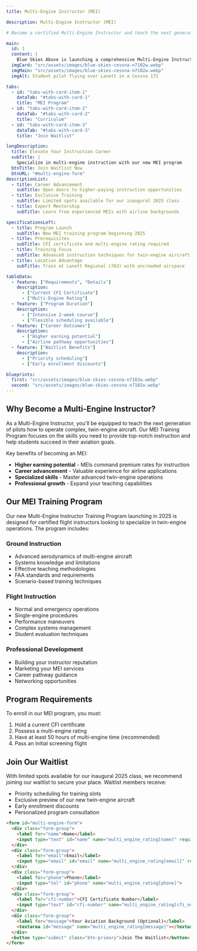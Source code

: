 ```yaml
---
title: Multi-Engine Instructor (MEI)

description: Multi-Engine Instructor (MEI)

# Become a certified Multi-Engine Instructor and teach the next generation of twin-engine pilots with our new MEI program launching in 2025.

main:
  id: 1
  content: |
    Blue Skies Above is launching a comprehensive Multi-Engine Instructor (MEI) program in 2025, offering CFIs the opportunity to specialize in twin-engine instruction. Join our waitlist today to secure your spot in this exclusive training opportunity.
  imgCard: "src/assets/images/blue-skies-cessna-n7102w.webp"
  imgMain: "src/assets/images/blue-skies-cessna-n7102w.webp"
  imgAlt: Student pilot flying over Lanett in a Cessna 172

tabs:
  - id: "tabs-with-card-item-1"
    dataTab: "#tabs-with-card-1"
    title: "MEI Program"
  - id: "tabs-with-card-item-2"
    dataTab: "#tabs-with-card-2"
    title: "Curriculum"
  - id: "tabs-with-card-item-3"
    dataTab: "#tabs-with-card-3"
    title: "Join Waitlist"

longDescription:
  title: Elevate Your Instruction Career
  subTitle: | 
    Specialize in multi-engine instruction with our new MEI program
  btnTitle: Join Waitlist Now
  btnURL: "#multi-engine-form"
descriptionList:
  - title: Career Advancement
    subTitle: Open doors to higher-paying instruction opportunities
  - title: Exclusive Training
    subTitle: Limited spots available for our inaugural 2025 class
  - title: Expert Mentorship
    subTitle: Learn from experienced MEIs with airline backgrounds

specificationsLeft:
  - title: Program Launch
    subTitle: New MEI training program beginning 2025
  - title: Prerequisites
    subTitle: CFI certificate and multi-engine rating required
  - title: Training Focus
    subTitle: Advanced instruction techniques for twin-engine aircraft
  - title: Location Advantage
    subTitle: Train at Lanett Regional (7A3) with uncrowded airspace

tableData:
  - feature: ["Requirements", "Details"]
    description:
      - ["Current CFI Certificate"]
      - ["Multi-Engine Rating"]
  - feature: ["Program Duration"]
    description:
      - ["Intensive 2-week course"]
      - ["Flexible scheduling available"]
  - feature: ["Career Outcomes"]
    description:
      - ["Higher earning potential"]
      - ["Airline pathway opportunities"]
  - feature: ["Waitlist Benefits"]
    description:
      - ["Priority scheduling"]
      - ["Early enrollment discounts"]

blueprints:
  first: "src/assets/images/blue-skies-cessna-n7102w.webp"
  second: "src/assets/images/blue-skies-cessna-n7102w.webp"
---
```


## Why Become a Multi-Engine Instructor?

As a Multi-Engine Instructor, you'll be equipped to teach the next generation of pilots how to operate complex, twin-engine aircraft. Our MEI Training Program focuses on the skills you need to provide top-notch instruction and help students succeed in their aviation goals.

Key benefits of becoming an MEI:
- **Higher earning potential** - MEIs command premium rates for instruction
- **Career advancement** - Valuable experience for airline applications
- **Specialized skills** - Master advanced twin-engine operations
- **Professional growth** - Expand your teaching capabilities

## Our MEI Training Program

Our new Multi-Engine Instructor Training Program launching in 2025 is designed for certified flight instructors looking to specialize in twin-engine operations. The program includes:

### Ground Instruction
- Advanced aerodynamics of multi-engine aircraft
- Systems knowledge and limitations
- Effective teaching methodologies
- FAA standards and requirements
- Scenario-based training techniques

### Flight Instruction
- Normal and emergency operations
- Single-engine procedures
- Performance maneuvers
- Complex systems management
- Student evaluation techniques

### Professional Development
- Building your instructor reputation
- Marketing your MEI services
- Career pathway guidance
- Networking opportunities

## Program Requirements

To enroll in our MEI program, you must:
1. Hold a current CFI certificate
2. Possess a multi-engine rating
3. Have at least 50 hours of multi-engine time (recommended)
4. Pass an initial screening flight

## Join Our Waitlist

With limited spots available for our inaugural 2025 class, we recommend joining our waitlist to secure your place. Waitlist members receive:

- Priority scheduling for training slots
- Exclusive preview of our new twin-engine aircraft
- Early enrollment discounts
- Personalized program consultation

```html
<form id="multi-engine-form">
  <div class="form-group">
    <label for="name">Name</label>
    <input type="text" id="name" name="multi_engine_rating[name]" required>
  </div>
  <div class="form-group">
    <label for="email">Email</label>
    <input type="email" id="email" name="multi_engine_rating[email]" required>
  </div>
  <div class="form-group">
    <label for="phone">Phone</label>
    <input type="tel" id="phone" name="multi_engine_rating[phone]">
  </div>
  <div class="form-group">
    <label for="cfi-number">CFI Certificate Number</label>
    <input type="text" id="cfi-number" name="multi_engine_rating[cfi_number]">
  </div>
  <div class="form-group">
    <label for="message">Your Aviation Background (Optional)</label>
    <textarea id="message" name="multi_engine_rating[message]"></textarea>
  </div>
  <button type="submit" class="btn-primary">Join The Waitlist</button>
</form>